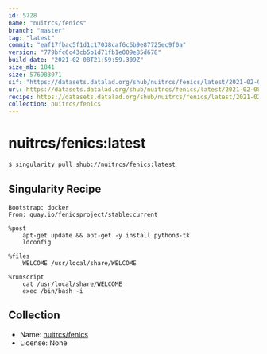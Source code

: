 ```yaml
---
id: 5728
name: "nuitrcs/fenics"
branch: "master"
tag: "latest"
commit: "eaf17fbac5f1d1c17038caf6c6b9e87725ec9f0a"
version: "779bfc6c43cb5b1d71fb1e009e85d678"
build_date: "2021-02-08T21:59:59.309Z"
size_mb: 1841
size: 576983071
sif: "https://datasets.datalad.org/shub/nuitrcs/fenics/latest/2021-02-08-eaf17fba-779bfc6c/779bfc6c43cb5b1d71fb1e009e85d678.simg"
url: https://datasets.datalad.org/shub/nuitrcs/fenics/latest/2021-02-08-eaf17fba-779bfc6c/
recipe: https://datasets.datalad.org/shub/nuitrcs/fenics/latest/2021-02-08-eaf17fba-779bfc6c/Singularity
collection: nuitrcs/fenics
---
```


# nuitrcs/fenics:latest

```bash
$ singularity pull shub://nuitrcs/fenics:latest
```

## Singularity Recipe

```singularity
Bootstrap: docker
From: quay.io/fenicsproject/stable:current

%post
    apt-get update && apt-get -y install python3-tk
    ldconfig

%files
    WELCOME /usr/local/share/WELCOME

%runscript
    cat /usr/local/share/WELCOME 
    exec /bin/bash -i
```

## Collection

 - Name: [nuitrcs/fenics](https://github.com/nuitrcs/fenics)
 - License: None

